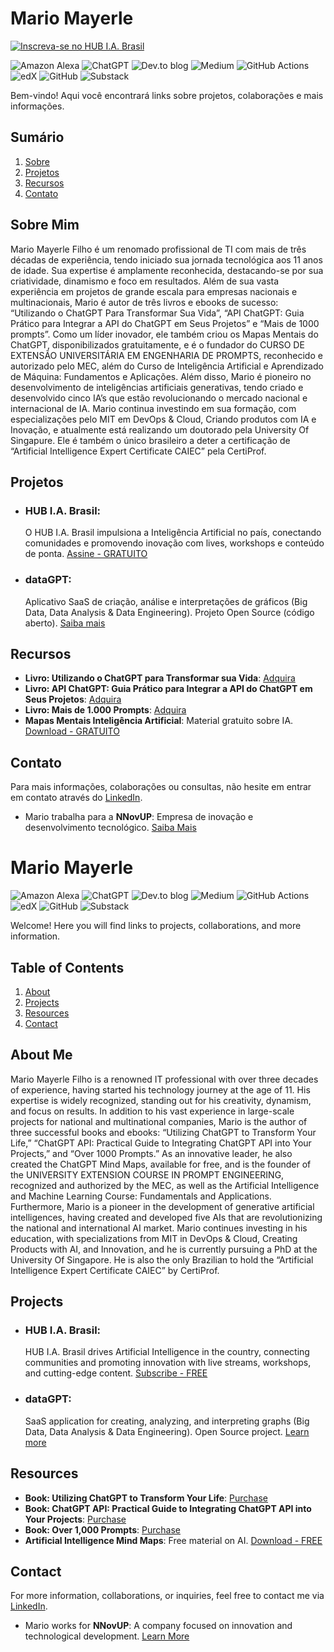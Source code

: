 
<!--
Title: Mario Mayerle - Professional IT Portfolio
Description: Discover the professional portfolio of Mario Mayerle Filho, a renowned IT expert with over three decades of experience. Explore his projects, collaborations, and publications.
Keywords: Mario Mayerle, IT professional, artificial intelligence, generative AI, ChatGPT, data engineering, SaaS, open source projects
Author: Mario Mayerle Filho
-->
# Mario Mayerle

[![Inscreva-se no HUB I.A. Brasil](https://img.shields.io/badge/Inscreva--se%20no%20HUB%20I.A.%20Brasil-FF6719?style=for-the-badge&logo=substack&logoColor=white)](https://www.hubiabrasil.com.br/)


![Amazon Alexa](https://img.shields.io/badge/amazon%20alexa-52b5f7?style=for-the-badge&logo=amazon%20alexa&logoColor=white) ![ChatGPT](https://img.shields.io/badge/chatGPT-74aa9c?style=for-the-badge&logo=openai&logoColor=white) ![Dev.to blog](https://img.shields.io/badge/dev.to-0A0A0A?style=for-the-badge&logo=dev.to&logoColor=white) ![Medium](https://img.shields.io/badge/Medium-12100E?style=for-the-badge&logo=medium&logoColor=white) ![GitHub Actions](https://img.shields.io/badge/github%20actions-%232671E5.svg?style=for-the-badge&logo=githubactions&logoColor=white) ![edX](https://img.shields.io/badge/edX-%2302262B.svg?style=for-the-badge&logo=edX&logoColor=white) ![GitHub](https://img.shields.io/badge/github-%23121011.svg?style=for-the-badge&logo=github&logoColor=white) ![Substack](https://img.shields.io/badge/Substack-%23006f5c.svg?style=for-the-badge&logo=substack&logoColor=FF6719) 

Bem-vindo! Aqui você encontrará links sobre projetos, colaborações e mais informações.

## Sumário
1. [Sobre](#sobre-mim)
2. [Projetos](#projetos)
3. [Recursos](#recursos)
4. [Contato](#contato)

## Sobre Mim

Mario Mayerle Filho é um renomado profissional de TI com mais de três décadas de experiência, tendo iniciado sua jornada tecnológica aos 11 anos de idade. Sua expertise é amplamente reconhecida, destacando-se por sua criatividade, dinamismo e foco em resultados. Além de sua vasta experiência em projetos de grande escala para empresas nacionais e multinacionais, Mario é autor de três livros e ebooks de sucesso: “Utilizando o ChatGPT Para Transformar Sua Vida”, “API ChatGPT: Guia Prático para Integrar a API do ChatGPT em Seus Projetos” e “Mais de 1000 prompts”. Como um líder inovador, ele também criou os Mapas Mentais do ChatGPT, disponibilizados gratuitamente, e é o fundador do CURSO DE EXTENSÃO UNIVERSITÁRIA EM ENGENHARIA DE PROMPTS, reconhecido e autorizado pelo MEC, além do Curso de Inteligência Artificial e Aprendizado de Máquina: Fundamentos e Aplicações. Além disso, Mario é pioneiro no desenvolvimento de inteligências artificiais generativas, tendo criado e desenvolvido cinco IA’s que estão revolucionando o mercado nacional e internacional de IA. Mario continua investindo em sua formação, com especializações pelo MIT em DevOps & Cloud, Criando produtos com IA e Inovação, e atualmente está realizando um doutorado pela University Of Singapure. Ele é também o único brasileiro a deter a certificação de “Artificial Intelligence Expert Certificate CAIEC” pela CertiProf. 

## Projetos

- ### HUB I.A. Brasil: 
  O HUB I.A. Brasil impulsiona a Inteligência Artificial no país, conectando comunidades e promovendo inovação com lives, workshops e conteúdo de ponta. 
  [Assine - GRATUITO](https://hubiabrasil.com.br/)

- ### dataGPT: 
  Aplicativo SaaS de criação, análise e interpretações de gráficos (Big Data, Data Analysis & Data Engineering). Projeto Open Source (código aberto). 
  [Saiba mais](https://www.datagpt.com.br)

## Recursos

- **Livro: Utilizando o ChatGPT para Transformar sua Vida**: [Adquira](https://clubedeautores.com.br/livro/utilizando-o-chatgpt-para-mudar-sua-vida)
- **Livro: API ChatGPT: Guia Prático para Integrar a API do ChatGPT em Seus Projetos**: [Adquira](https://chk.eduzz.com/2270529)
- **Livro: Mais de 1.000 Prompts**: [Adquira](https://chk.eduzz.com/2270564)    
- **Mapas Mentais Inteligência Artificial**: Material gratuito sobre IA. [Download - GRATUITO](https://hubiabrasil.com.br/)

## Contato

Para mais informações, colaborações ou consultas, não hesite em entrar em contato através do [LinkedIn](https://www.linkedin.com/in/mariomayerlefilho).
- Mario trabalha para a **NNovUP**: Empresa de inovação e desenvolvimento tecnológico. [Saiba Mais](https://nnovup.com.br)



# Mario Mayerle

![Amazon Alexa](https://img.shields.io/badge/amazon%20alexa-52b5f7?style=for-the-badge&logo=amazon%20alexa&logoColor=white) ![ChatGPT](https://img.shields.io/badge/chatGPT-74aa9c?style=for-the-badge&logo=openai&logoColor=white) ![Dev.to blog](https://img.shields.io/badge/dev.to-0A0A0A?style=for-the-badge&logo=dev.to&logoColor=white) ![Medium](https://img.shields.io/badge/Medium-12100E?style=for-the-badge&logo=medium&logoColor=white) ![GitHub Actions](https://img.shields.io/badge/github%20actions-%232671E5.svg?style=for-the-badge&logo=githubactions&logoColor=white) ![edX](https://img.shields.io/badge/edX-%2302262B.svg?style=for-the-badge&logo=edX&logoColor=white) ![GitHub](https://img.shields.io/badge/github-%23121011.svg?style=for-the-badge&logo=github&logoColor=white) ![Substack](https://img.shields.io/badge/Substack-%23006f5c.svg?style=for-the-badge&logo=substack&logoColor=FF6719) 

Welcome! Here you will find links to projects, collaborations, and more information.

## Table of Contents
1. [About](#about-me)
2. [Projects](#projects)
3. [Resources](#resources)
4. [Contact](#contact)

## About Me

Mario Mayerle Filho is a renowned IT professional with over three decades of experience, having started his technology journey at the age of 11. His expertise is widely recognized, standing out for his creativity, dynamism, and focus on results. In addition to his vast experience in large-scale projects for national and multinational companies, Mario is the author of three successful books and ebooks: “Utilizing ChatGPT to Transform Your Life,” “ChatGPT API: Practical Guide to Integrating ChatGPT API into Your Projects,” and “Over 1000 Prompts.” As an innovative leader, he also created the ChatGPT Mind Maps, available for free, and is the founder of the UNIVERSITY EXTENSION COURSE IN PROMPT ENGINEERING, recognized and authorized by the MEC, as well as the Artificial Intelligence and Machine Learning Course: Fundamentals and Applications. Furthermore, Mario is a pioneer in the development of generative artificial intelligences, having created and developed five AIs that are revolutionizing the national and international AI market. Mario continues investing in his education, with specializations from MIT in DevOps & Cloud, Creating Products with AI, and Innovation, and he is currently pursuing a PhD at the University Of Singapore. He is also the only Brazilian to hold the “Artificial Intelligence Expert Certificate CAIEC” by CertiProf.

## Projects

- ### HUB I.A. Brasil: 
  HUB I.A. Brasil drives Artificial Intelligence in the country, connecting communities and promoting innovation with live streams, workshops, and cutting-edge content. 
  [Subscribe - FREE](https://hubiabrasil.com.br/)

- ### dataGPT: 
  SaaS application for creating, analyzing, and interpreting graphs (Big Data, Data Analysis & Data Engineering). Open Source project. 
  [Learn more](https://www.datagpt.com.br)

## Resources

- **Book: Utilizing ChatGPT to Transform Your Life**: [Purchase](https://clubedeautores.com.br/livro/utilizando-o-chatgpt-para-mudar-sua-vida)
- **Book: ChatGPT API: Practical Guide to Integrating ChatGPT API into Your Projects**: [Purchase](https://chk.eduzz.com/2270529)
- **Book: Over 1,000 Prompts**: [Purchase](https://chk.eduzz.com/2270564)    
- **Artificial Intelligence Mind Maps**: Free material on AI. [Download - FREE](https://hubiabrasil.com.br/)

## Contact

For more information, collaborations, or inquiries, feel free to contact me via [LinkedIn](https://www.linkedin.com/in/mariomayerlefilho).
- Mario works for **NNovUP**: A company focused on innovation and technological development. [Learn More](https://nnovup.com.br)
